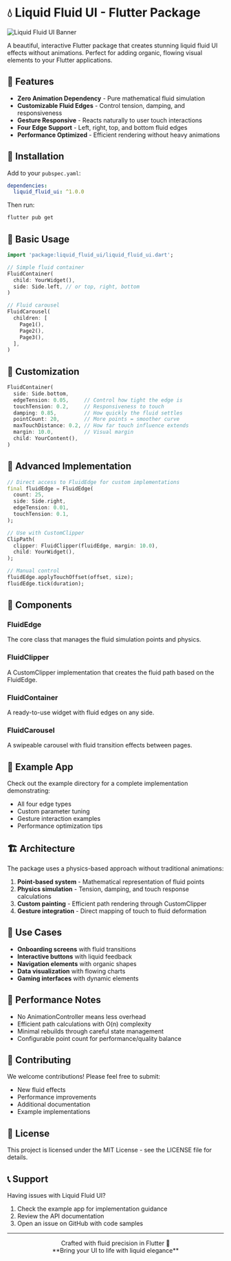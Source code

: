 # 💧 Liquid Fluid UI - Flutter Package

![Liquid Fluid UI Banner](https://via.placeholder.com/800/0066cc/ffffff?text=Liquid+Fluid+UI+-+Flutter+Package)

A beautiful, interactive Flutter package that creates stunning liquid fluid UI effects without animations. Perfect for adding organic, flowing visual elements to your Flutter applications.

## 🌊 Features

- **Zero Animation Dependency** - Pure mathematical fluid simulation
- **Customizable Fluid Edges** - Control tension, damping, and responsiveness
- **Gesture Responsive** - Reacts naturally to user touch interactions
- **Four Edge Support** - Left, right, top, and bottom fluid edges
- **Performance Optimized** - Efficient rendering without heavy animations

## 🚀 Installation

Add to your `pubspec.yaml`:

```yaml
dependencies:
  liquid_fluid_ui: ^1.0.0
```

Then run:
```bash
flutter pub get
```

## 📖 Basic Usage

```dart
import 'package:liquid_fluid_ui/liquid_fluid_ui.dart';

// Simple fluid container
FluidContainer(
  child: YourWidget(),
  side: Side.left, // or top, right, bottom
)

// Fluid carousel
FluidCarousel(
  children: [
    Page1(),
    Page2(),
    Page3(),
  ],
)
```

## 🎨 Customization

```dart
FluidContainer(
  side: Side.bottom,
  edgeTension: 0.05,     // Control how tight the edge is
  touchTension: 0.2,     // Responsiveness to touch
  damping: 0.85,         // How quickly the fluid settles
  pointCount: 20,        // More points = smoother curve
  maxTouchDistance: 0.2, // How far touch influence extends
  margin: 10.0,          // Visual margin
  child: YourContent(),
)
```

## 🔧 Advanced Implementation

```dart
// Direct access to FluidEdge for custom implementations
final fluidEdge = FluidEdge(
  count: 25,
  side: Side.right,
  edgeTension: 0.01,
  touchTension: 0.1,
);

// Use with CustomClipper
ClipPath(
  clipper: FluidClipper(fluidEdge, margin: 10.0),
  child: YourWidget(),
);

// Manual control
fluidEdge.applyTouchOffset(offset, size);
fluidEdge.tick(duration);
```

## 🧩 Components

### FluidEdge
The core class that manages the fluid simulation points and physics.

### FluidClipper
A CustomClipper implementation that creates the fluid path based on the FluidEdge.

### FluidContainer
A ready-to-use widget with fluid edges on any side.

### FluidCarousel
A swipeable carousel with fluid transition effects between pages.

## 📱 Example App

Check out the example directory for a complete implementation demonstrating:
- All four edge types
- Custom parameter tuning
- Gesture interaction examples
- Performance optimization tips

## 🏗️ Architecture

The package uses a physics-based approach without traditional animations:
1. **Point-based system** - Mathematical representation of fluid points
2. **Physics simulation** - Tension, damping, and touch response calculations
3. **Custom painting** - Efficient path rendering through CustomClipper
4. **Gesture integration** - Direct mapping of touch to fluid deformation

## 🎯 Use Cases

- **Onboarding screens** with fluid transitions
- **Interactive buttons** with liquid feedback
- **Navigation elements** with organic shapes
- **Data visualization** with flowing charts
- **Gaming interfaces** with dynamic elements

## 🔮 Performance Notes

- No AnimationController means less overhead
- Efficient path calculations with O(n) complexity
- Minimal rebuilds through careful state management
- Configurable point count for performance/quality balance

## 🤝 Contributing

We welcome contributions! Please feel free to submit:
- New fluid effects
- Performance improvements
- Additional documentation
- Example implementations

## 📄 License

This project is licensed under the MIT License - see the LICENSE file for details.

## 📞 Support

Having issues with Liquid Fluid UI?
1. Check the example app for implementation guidance
2. Review the API documentation
3. Open an issue on GitHub with code samples

---

<div align="center">
Crafted with fluid precision in Flutter 💙<br/>
**Bring your UI to life with liquid elegance**
</div>
